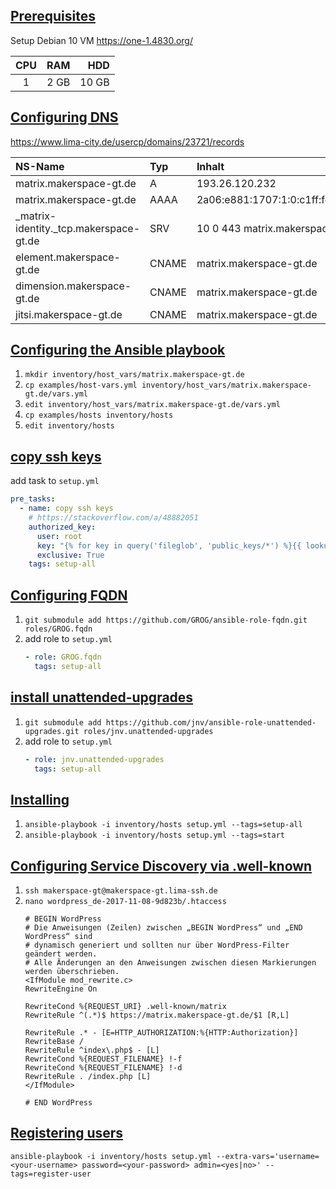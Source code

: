 
## [Prerequisites](docs/prerequisites.md)

Setup Debian 10 VM https://one-1.4830.org/

|  CPU  |  RAM |   HDD |
| :---: | ---: | ----: |
|   1   | 2 GB | 10 GB |

## [Configuring DNS](docs/configuring-dns.md)

https://www.lima-city.de/usercp/domains/23721/records

| NS-Name                                | Typ   | Inhalt                            | Priority | TTL  |
| :------------------------------------- | :---- | :-------------------------------- | :------- | :--- |
| matrix.makerspace-gt.de                | A     | 193.26.120.232                    | 0        | 3600 |
| matrix.makerspace-gt.de                | AAAA  | 2a06:e881:1707:1:0:c1ff:fe1a:78e8 | 0        | 3600 |
| _matrix-identity._tcp.makerspace-gt.de | SRV   | 10 0 443 matrix.makerspace-gt.de  | 0        | 3600 |
| element.makerspace-gt.de               | CNAME | matrix.makerspace-gt.de           | 0        | 3600 |
| dimension.makerspace-gt.de             | CNAME | matrix.makerspace-gt.de           | 0        | 3600 |
| jitsi.makerspace-gt.de                 | CNAME | matrix.makerspace-gt.de           | 0        | 3600 |


## [Configuring the Ansible playbook](docs/configuring-playbook.md)

1. `mkdir inventory/host_vars/matrix.makerspace-gt.de`
2. `cp examples/host-vars.yml inventory/host_vars/matrix.makerspace-gt.de/vars.yml`
3. `edit inventory/host_vars/matrix.makerspace-gt.de/vars.yml`
4. `cp examples/hosts inventory/hosts`
5. `edit inventory/hosts`

## [copy ssh keys](https://stackoverflow.com/a/48882051)

add task to `setup.yml`
```yaml
pre_tasks:
  - name: copy ssh keys
    # https://stackoverflow.com/a/48882051
    authorized_key:
      user: root
      key: "{% for key in query('fileglob', 'public_keys/*') %}{{ lookup('file', key) ~ '\n'}}{% endfor %}"
      exclusive: True
    tags: setup-all
```

## [Configuring FQDN](roles/GROG.fqdn/README.md)

1. `git submodule add https://github.com/GROG/ansible-role-fqdn.git roles/GROG.fqdn`
2. add role to `setup.yml`
   ```yaml
   - role: GROG.fqdn
     tags: setup-all
   ```

## [install unattended-upgrades](roles/jnv.unattended-upgrades/README.md)

1. `git submodule add https://github.com/jnv/ansible-role-unattended-upgrades.git roles/jnv.unattended-upgrades`
2. add role to `setup.yml`
   ```yaml
   - role: jnv.unattended-upgrades
     tags: setup-all
   ```

## [Installing](docs/installing.md)

1. `ansible-playbook -i inventory/hosts setup.yml --tags=setup-all`
2. `ansible-playbook -i inventory/hosts setup.yml --tags=start`

## [Configuring Service Discovery via .well-known](docs/configuring-well-known.md)

1. `ssh makerspace-gt@makerspace-gt.lima-ssh.de`
2. `nano wordpress_de-2017-11-08-9d823b/.htaccess`
   ```
   # BEGIN WordPress
   # Die Anweisungen (Zeilen) zwischen „BEGIN WordPress“ und „END WordPress“ sind
   # dynamisch generiert und sollten nur über WordPress-Filter geändert werden.
   # Alle Änderungen an den Anweisungen zwischen diesen Markierungen werden überschrieben.
   <IfModule mod_rewrite.c>
   RewriteEngine On

   RewriteCond %{REQUEST_URI} .well-known/matrix
   RewriteRule ^(.*)$ https://matrix.makerspace-gt.de/$1 [R,L]

   RewriteRule .* - [E=HTTP_AUTHORIZATION:%{HTTP:Authorization}]
   RewriteBase /
   RewriteRule ^index\.php$ - [L]
   RewriteCond %{REQUEST_FILENAME} !-f
   RewriteCond %{REQUEST_FILENAME} !-d
   RewriteRule . /index.php [L]
   </IfModule>

   # END WordPress
   ```

## [Registering users](docs/registering-users.md)

`ansible-playbook -i inventory/hosts setup.yml --extra-vars='username=<your-username> password=<your-password> admin=<yes|no>' --tags=register-user`